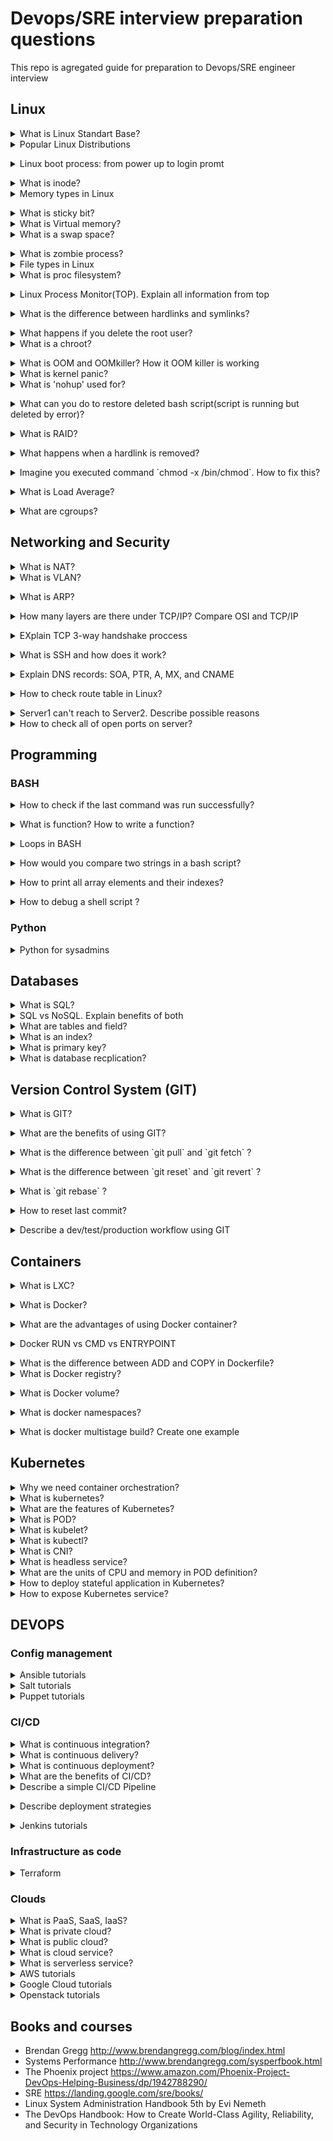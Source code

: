 # Devops/SRE interview preparation questions
This repo is agregated guide for preparation to Devops/SRE engineer interview 

## Linux 

<details>
<summary>What is Linux Standart Base?</summary><br><b>
Explanation: https://en.wikipedia.org/wiki/Linux_Standard_Base
</b></details>

<details>
<summary>Popular Linux Distributions</summary><br><b>
The most popular linux distrs:
  
  * Ubuntu  
  * Centos  
  * Fedora  
  * Debian  
  * OpenSuse  
  * ArchLinux  
  * Slackware  
  
Comparison: https://www.howtogeek.com/191207/10-of-the-most-popular-linux-distributions-compared/
  
</b></details>

<details>
<summary>Linux boot process: from power up to login promt</summary><br><b>
Explanation: 
  
  * BIOS
  * MBR
  * GRUB
  * Kernel
  * Init
  * Runlevel
  
  https://www.thegeekstuff.com/2011/02/linux-boot-process/
</b></details>

<details>
<summary>What is inode?</summary><br><b>
Explanation: https://linoxide.com/linux-command/linux-inode/
</b></details>

<details>
<summary>Memory types in Linux</summary><br><b>
  
Explanation: https://linux-audit.com/understanding-memory-information-on-linux-systems/
</b></details>

<details>
<summary>What is sticky bit?</summary><br><b>
Explanation:
  
  * https://en.wikipedia.org/wiki/Sticky_bit
  * https://www.geeksforgeeks.org/setuid-setgid-and-sticky-bits-in-linux-file-permissions/
</b></details>

<details>
<summary>What is Virtual memory?</summary><br><b>
Explanation: 
  
  * https://serverfault.com/questions/138427/what-does-virtual-memory-size-in-top-mean
  * https://elinux.org/images/4/4c/Ott.pdf
</b></details>

<details>
<summary>What is a swap space?</summary><br><b>
  
Explanation: https://itsfoss.com/create-swap-file-linux/
</b></details>

<details>
<summary>What is zombie process?</summary><br><b>
Explanation: 
  
  * https://en.wikipedia.org/wiki/Zombie_process
  * https://www.geeksforgeeks.org/zombie-processes-prevention/
  * https://stackoverflow.com/questions/16944886/how-to-kill-zombie-process
</b></details>

<details>
<summary>File types in Linux</summary><br><b>
Explanation:
  https://www.linux.com/tutorials/file-types-linuxunix-explained-detail/
</b></details>

<details>
<summary> What is proc filesystem?</summary><br><b>
Explanation: 
  
  http://man7.org/linux/man-pages/man5/proc.5.html
</b></details>

<details>
<summary>Linux Process Monitor(TOP). Explain all information from top</summary><br><b>
Explanation: 
  
  https://www.maketecheasier.com/linux-top-explained/
</b></details>

<details>
<summary>What is the difference between hardlinks and symlinks?</summary><br><b>
Explanation: 
  
  https://medium.com/@307/hard-links-and-symbolic-links-a-comparison-7f2b56864cdd
</b></details>

<details>
<summary>What happens if you delete the root user?</summary><br><b>
Explanation: 
  
  * In most cases you will get unbootable system
  * https://askubuntu.com/questions/962660/what-happens-if-you-delete-the-root-user
</b></details>

<details>
<summary>What is a chroot?</summary><br><b>
Explanation: 
  
  https://www.howtogeek.com/441534/how-to-use-the-chroot-command-on-linux/
</b></details>

<details>
<summary>What is OOM and OOMkiller? How it OOM killer is working</summary><br><b>
Explanation:
  
  * https://dev.to/rrampage/surviving-the-linux-oom-killer-2ki9
  * https://www.percona.com/blog/2019/08/02/out-of-memory-killer-or-savior/
</b></details>

<details>
<summary>What is kernel panic?</summary><br><b>
Explanation: 
  
  * https://www.linuxjournal.com/content/oops-debugging-kernel-panics-0
  * http://www.linuxandubuntu.com/home/things-to-know-about-linux-kernel-panic
</b></details>

<details>
<summary>What is 'nohup' used for?</summary><br><b>
Explanation: 
  
  https://www.computerhope.com/unix/unohup.htm
</b></details>

<details>
<summary> What can you do to restore deleted bash script(script is running but deleted by error)?</summary><br><b>
Explanation: 
  
  See filesystem /proc and find ID proccess in that directory should be script
</b></details>

<details>
<summary> What is RAID?</summary><br><b>
Explanation: 
  
  https://en.wikipedia.org/wiki/Standard_RAID_levels
</b></details>

<details>
<summary>What happens when a hardlink is removed?</summary><br><b>
Explanation: 
  
  The file will be deleted if you delete only the last hardlink to this file. 
</b></details>

<details>
<summary>Imagine you executed command `chmod -x /bin/chmod`. How to fix this? </summary><br><b>
Explanation: 
  
  Solution1:
  ```
  cp /bin/cp /tmp/chmod
  cp /bin/chmod /tmp/chmod
  ./tmp/chmod 755 /bin/chmod
  
  ```
  
  Solution2:
  ```
  perl -e 'chmod(0755, "chmod")`
  
  ```
  
  Solution3:
  ```
 /lib/ld-linux.so.2 /bin/chmod 755 /bin/chmod
 
 ```
  
</b></details>

<details>
<summary>What is Load Average?</summary><br><b>
Explanation: 
  
  http://www.brendangregg.com/blog/2017-08-08/linux-load-averages.html
</b></details>

<details>
<summary>What are cgroups?</summary><br><b>
Explanation:
  
  https://www.linuxjournal.com/content/everything-you-need-know-about-linux-containers-part-i-linux-control-groups-and-process
</b></details>

## Networking and Security

<details>
<summary>What is NAT?</summary><br><b>
Explanation: 
  
  * https://www.geeksforgeeks.org/network-address-translation-nat/
  * https://www.comptia.org/content/guides/what-is-network-address-translation
</b></details>

<details>
<summary>What is VLAN?</summary><br><b>
Explanation:
  
  https://study-ccna.com/what-is-a-vlan/
</b></details>

<details>
<summary>What is ARP?</summary><br><b>
Explanation: 
  
  Address Resolution Protocol. 
  https://en.wikipedia.org/wiki/Address_Resolution_Protocol
</b></details>

<details>
<summary> How many layers are there under TCP/IP? Compare OSI and TCP/IP</summary><br><b>
Explanation: 
  
  https://techdifferences.com/difference-between-tcp-ip-and-osi-model.html
</b></details>

<details>
<summary>EXplain TCP 3-way handshake proccess</summary><br><b>
Explanation: 
  
  https://www.geeksforgeeks.org/tcp-3-way-handshake-process/
</b></details>

<details>
<summary>What is SSH and how does it work?</summary><br><b>
Explanation:
  
  https://www.ssh.com/ssh/command
</b></details>

<details>
<summary>Explain DNS records: SOA, PTR, A, MX, and CNAME</summary><br><b>
Explanation: 
  
  https://www.presslabs.com/how-to/dns-records/
</b></details>

<details>
<summary>How to check route table in Linux?</summary><br><b>
Explanation: 
  
  `netstat -rn`
  
  `route -n`
  
  `ip route list`
</b></details>

<details>
<summary>Server1 can't reach to Server2. Describe possible reasons</summary><br><b>
Explanation: 
  
  * Application layer: 
    Check if servers are correctly configured and services up and running
  * Transport layer:
    Check ports, check ping from server to server
  * Network layer:
    Check firewall and networking setting. Also check routes, dns and ARP tables.
</b></details>

<details>
<summary>How to check all of open ports on server?</summary><br><b>
Explanation:
  
  * nmap - if you need check all ports for remote server
  * netstat - for localhost
</b></details>



## Programming

### BASH

<details>
<summary>How to check if the last command was run successfully?</summary><br><b>
Explanation: 
  
  `echo $?` if returns 0 that last command executed successfully
  
</b></details>

<details>
<summary>What is function? How to write a function?</summary><br><b>
Explanation: 
  
  https://linuxize.com/post/bash-functions/
</b></details>

<details>
<summary>Loops in BASH</summary><br><b>
Explanation: 
  
  https://www.tldp.org/HOWTO/Bash-Prog-Intro-HOWTO-7.html
</b></details>

<details>
<summary> How would you compare two strings in a bash script?</summary><br><b>
Explanation: 
  Case1:
  
  ```
  #!/bin/bash

VAR1="string1"
VAR2="string333"

if [ "$VAR1" = "$VAR2" ]; then
    echo "Strings are equal."
else
    echo "Strings are not equal."
fi
```
  Case2: 
  
  ```
  [[ "string1" == "string2" ]] && echo "Equal" || echo "Not equal"

```
  
</b></details>

<details>
<summary> How to print all array elements and their indexes?</summary><br><b>
Explanation:
  
  ```  
  #!/bin/sh
  array=("A" "B" "C" "X" )
  echo ${array[0]} 
  
  ```
 
</b></details>


<details>
<summary>How to debug a shell script ?</summary><br><b>
Explanation:
  
  Option `-x`
  or `-nv`
</b></details>


### Python
<details>
<summary>Python for sysadmins</summary><br><b>
Explanation:
  
  * https://realpython.com/
  * https://python-for-system-administrators.readthedocs.io/en/latest/
</b></details>

## Databases

<details>
<summary>What is SQL?</summary><br><b>
Explanation: 
  * http://www.sqlcourse.com/intro.html
</b></details>

<details>
<summary>SQL vs NoSQL. Explain benefits of both</summary><br><b>
Explanation: 
  
  * https://www.youtube.com/watch?v=ZS_kXvOeQ5Y
  * https://www.geeksforgeeks.org/difference-between-sql-and-nosql/
</b></details>

<details>
<summary>What are tables and field?</summary><br><b>
Explanation: 
  
  * https://intellipaat.com/blog/tutorial/sql-tutorial/tables-in-sql/
</b></details>

<details>
<summary>What is an index?</summary><br><b>
Explanation: 
  * https://www.tutorialspoint.com/sql/sql-indexes.htm
</b></details>

<details>
<summary>What is primary key?</summary><br><b>
Explanation: 
  * https://www.w3schools.com/sql/sql_primarykey.ASP
</b></details>

<details>
<summary>What is database recplication?</summary><br><b>
Explanation: 

  * https://www.geeksforgeeks.org/data-replication-in-dbms/
</b></details>

## Version Control System (GIT) 

<details>
<summary>What is GIT?</summary><br><b>
Explanation: 
  
  * https://git-scm.com/book/en/v2/Getting-Started-What-is-Git
  * https://git-scm.com/book/en/v2/Getting-Started-What-is-Git
  
</b></details>

<details>
<summary> What are the benefits of using GIT?</summary><br><b>
Explanation:
  
  * Documentation
  * Markdown
  * Fully Distributed
  * Simplicity
  * Branching model
  * open source
  
</b></details>

<details>
<summary>What is the difference between `git pull` and `git fetch` ?</summary><br><b>
Explanation:
  
  * https://guide.freecodecamp.org/miscellaneous/git-pull-vs-git-fetch/
  
</b></details>

<details>
<summary>What is the difference between `git reset` and `git revert` ?</summary><br><b>
Explanation:
  
  * https://stackoverflow.com/questions/8358035/whats-the-difference-between-git-revert-checkout-and-reset
  
</b></details>

<details>
<summary>What is `git rebase` ?</summary><br><b>
Explanation:
  
  * https://www.atlassian.com/git/tutorials/rewriting-history/git-rebase
  
</b></details>

<details>
<summary>How to reset last commit?</summary><br><b>
Explanation: 
  
 * `git reset --hard HEAD~1` - not a true way cuz you will lost all changes
 * `git revert <commit-id>` - good way
 
 for more https://stackoverflow.com/questions/927358/how-do-i-undo-the-most-recent-local-commits-in-git

</b></details>

<details>
<summary>Describe a dev/test/production workflow using GIT</summary><br><b>
Explanation: 
  
  * https://medium.com/@patrickporto/4-branching-workflows-for-git-30d0aaee7bf
  * https://www.atlassian.com/git/tutorials/comparing-workflows/gitflow-workflow
  
</b></details>

## Containers

<details>
<summary>What is LXC?</summary><br><b>
Explanation: 
  
  * https://linuxcontainers.org/lxc/introduction/
  
</b></details>

<details>
<summary>What is Docker?</summary><br><b>
Explanation: 
  
  * https://opensource.com/resources/what-docker
  
</b></details>

<details>
<summary>What are the advantages of using Docker container?</summary><br><b>
Explanation: 
  
  * https://dzone.com/articles/top-10-benefits-of-using-docker
  
</b></details>

<details>
<summary>Docker RUN vs CMD vs ENTRYPOINT</summary><br><b>
Explanation:
  
  * https://goinbigdata.com/docker-run-vs-cmd-vs-entrypoint/
  
</b></details>

<details>
<summary>What is the difference between ADD and COPY in Dockerfile?</summary><br><b>
Explanation: 
  * https://dev.to/lasatadevi/docker-cmd-vs-entrypoint-34e0
</b></details>

<details>
<summary>What is Docker registry?</summary><br><b>
Explanation: 
  
  Storage for docker images https://docs.docker.com/registry/
  
</b></details>

<details>
<summary>What is Docker volume?</summary><br><b>
Explanation: 
  
  * https://docs.docker.com/storage/volumes/
  
</b></details>

<details>
<summary>What is docker namespaces?</summary><br><b>
Explanation: 
  
  * https://success.docker.com/article/introduction-to-user-namespaces-in-docker-engine
  
</b></details>

<details>
<summary>What is docker multistage build? Create one example</summary><br><b>
Explanation: 
  
  * https://dev.to/brpaz/using-docker-multi-stage-builds-during-development-35bc
  
</b></details>

## Kubernetes

<details>
<summary>Why we need container orchestration?</summary><br><b>
Explanation: 
  
  * https://opensource.com/life/16/9/containing-container-chaos-kubernetes
</b></details>

<details>
<summary>What is kubernetes?</summary><br><b>
Explanation: 
  TODO
</b></details>

<details>
<summary>What are the features of Kubernetes?</summary><br><b>
Explanation: 
  
  * https://kubernetes.io/docs/concepts/overview/what-is-kubernetes/
  * Kubernetes in 5 minutes https://www.youtube.com/watch?v=PH-2FfFD2PU
</b></details>

<details>
<summary>What is POD?</summary><br><b>
Explanation:
  
  * https://kubernetes.io/docs/concepts/workloads/pods/pod/
</b></details>

<details>
<summary>What is kubelet?</summary><br><b>
Explanation: 
  * Kubelet - agent on a kubernetes cluster’s node that takes care of all activity on that node
  * https://kubernetes.io/docs/reference/command-line-tools-reference/kubelet/
</b></details>

<details>
<summary>What is kubectl?</summary><br><b>
Explanation: 
  
  * https://kubernetes.io/docs/reference/kubectl/overview/
</b></details>

<details>
<summary>What is CNI?</summary><br><b>
Explanation:
  
  * https://www.dasblinkenlichten.com/understanding-cni-container-networking-interface/
</b></details>

<details>
<summary>What is headless service?</summary><br><b>
Explanation: 
  
  * https://dev.to/kaoskater08/building-a-headless-service-in-kubernetes-3bk8
</b></details>

<details>
<summary>What are the units of CPU and memory in POD definition?</summary><br><b>
Explanation: 
  
  * CPU is in milicores and memory in bytes
  * https://www.noqcks.io/notes/2018/02/03/understanding-kubernetes-resources/
</b></details>

<details>
<summary>How to deploy stateful application in Kubernetes?</summary><br><b>
Explanation: 
  
  * https://cloud.google.com/kubernetes-engine/docs/how-to/stateful-apps
  * https://kubernetes.io/docs/tasks/run-application/run-replicated-stateful-application/
</b></details>

<details>
<summary>How to expose Kubernetes service?</summary><br><b>
Explanation: 
  * https://kubernetes.io/docs/tutorials/kubernetes-basics/expose/expose-intro/
</b></details>

## DEVOPS

### Config management 

<details>
<summary>Ansible tutorials</summary><br><b>
Explanation: 
  
  * Ansible for Devops https://leanpub.com/ansible-for-devops
  * https://serversforhackers.com/c/an-ansible-tutorial
  * https://medium.com/quick-code/top-tutorials-to-learn-ansible-33afd23ea160
</b></details>

<details>
<summary>Salt tutorials</summary><br><b>
Explanation: 
  
  * https://docs.saltstack.com/en/master/topics/tutorials/walkthrough.html
  * https://www.digitalocean.com/community/tutorials/an-introduction-to-saltstack-terminology-and-concepts
</b></details>

<details>
<summary>Puppet tutorials</summary><br><b>
Explanation: 
  
  * https://www.guru99.com/puppet-tutorial.html
</b></details>

### CI/CD

<details>
<summary>What is continuous integration?</summary><br><b>
Explanation: 
  
  * https://www.youtube.com/watch?v=_zCyLT33moA
  * https://www.atlassian.com/continuous-delivery/continuous-integration
</b></details>

<details>
<summary>What is continuous delivery?</summary><br><b>
Explanation: 
  
  * https://www.atlassian.com/continuous-delivery/principles/continuous-integration-vs-delivery-vs-deployment
  * https://aws.amazon.com/devops/continuous-delivery/
</b></details>

<details>
<summary>What is continuous deployment?</summary><br><b>
Explanation: 
  
  * https://www.atlassian.com/continuous-delivery/continuous-deployment
</b></details>

<details>
<summary>What are the benefits of CI/CD?</summary><br><b>
Explanation: 
  
  * https://www.katalon.com/resources-center/blog/benefits-continuous-integration-delivery/
</b></details>

<details>
<summary>Describe a simple CI/CD Pipeline</summary><br><b>
Explanation: 
  
  https://semaphoreci.com/cicd
  https://www.redhat.com/en/topics/devops/what-is-ci-cd
</b></details>

<details>
<summary>Describe deployment strategies</summary><br><b>
Explanation: 
  
  https://thenewstack.io/deployment-strategies
</b></details>

<details>
<summary>Jenkins tutorials</summary><br><b>
Explanation: 
  
  https://www.udemy.com/share/101WuI/
  https://www.youtube.com/playlist?list=PL9ooVrP1hQOGM6eCsjnfAousUSvpqD8dW&ref=hackr.io
  https://jenkins.io/doc/book/
  
</b></details>


### Infrastructure as code 

<details>
<summary>Terraform</summary><br><b>
Explanation: 
  
  http://www.itkitchen.net/k8s-in-gke-with-terraform/
  https://www.youtube.com/watch?v=TFLQcgZr0no
  https://www.udemy.com/share/101ZdI/
</b></details>



### Clouds

<details>
<summary>What is PaaS, SaaS, IaaS?</summary><br><b>
Explanation: 
 
 * https://www.ibm.com/cloud/learn/iaas-paas-saas
</b></details>


<details>
<summary>What is private cloud?</summary><br><b>
Explanation: 
 
 * https://azure.microsoft.com/en-us/overview/what-are-private-public-hybrid-clouds/
</b></details>

<details>
<summary>What is public cloud?</summary><br><b>
Explanation: 
 
 * https://azure.microsoft.com/en-us/overview/what-is-a-public-cloud/
 * examples: AWS, GCP, DegitalOcean, Azure
</b></details>

<details>
<summary>What is cloud service?</summary><br><b>
Explanation: 
 
 * https://searchitchannel.techtarget.com/definition/cloud-services
</b></details>

<details>
<summary>What is serverless service?</summary><br><b>
Explanation: 
 
 * https://en.wikipedia.org/wiki/Serverless_computing
</b></details>

<details>
<summary>AWS tutorials</summary><br><b>
Explanation: 
 
 * AWS in Russian https://www.youtube.com/watch?v=8jbx8O3wuLg&list=PLg5SS_4L6LYsxrZ_4xE_U95AtGsIB96k9 
 * https://app.pluralsight.com/library/courses/aws-certified-solutions-architect-associate/table-of-contents?   aid=7010a000002LUv2AAG
</b></details>

<details>
<summary>Google Cloud tutorials</summary><br><b>
Explanation: 
 
 * https://www.udemy.com/topic/google-cloud/
 * https://linuxacademy.com/course/google-cloud-data-engineer/
</b></details>

<details>
<summary>Openstack tutorials</summary><br><b>
Explanation: 
  
  The best resource with Openstack cources is LinuxAcademy
  https://linuxacademy.com/library/search/openstack/
</b></details>

## Books and courses

* Brendan Gregg http://www.brendangregg.com/blog/index.html
* Systems Performance http://www.brendangregg.com/sysperfbook.html
* The Phoenix project https://www.amazon.com/Phoenix-Project-DevOps-Helping-Business/dp/1942788290/
* SRE https://landing.google.com/sre/books/
* Linux System Administration Handbook 5th by Evi Nemeth
* The DevOps Handbook: How to Create World-Class Agility, Reliability, and Security in Technology Organizations



